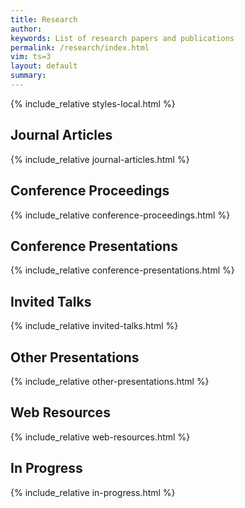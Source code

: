 ```yaml
---
title: Research
author: 
keywords: List of research papers and publications
permalink: /research/index.html
vim: ts=3
layout: default
summary: 
---
```


{% include_relative styles-local.html %}

<a name="papers"></a>

## Journal Articles ##

{% include_relative journal-articles.html %}



## Conference Proceedings ##

{% include_relative conference-proceedings.html %}



<a name="presentations"></a>

## Conference Presentations ##

{% include_relative conference-presentations.html %}



## Invited Talks ##

{% include_relative invited-talks.html %}



## Other Presentations ##

{% include_relative other-presentations.html %}



## Web Resources ##

{% include_relative web-resources.html %}



## In Progress ##

{% include_relative in-progress.html %}



<div style="height:300px"></div>



